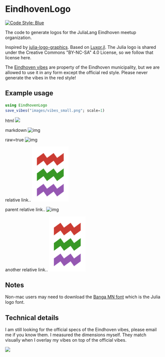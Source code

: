 # EindhovenLogo

[![Code Style: Blue](https://img.shields.io/badge/code%20style-blue-4495d1.svg)](https://github.com/invenia/BlueStyle)

The code to generate logos for the JuliaLang Eindhoven meetup organization.

Inspired by [julia-logo-graphics](https://github.com/JuliaLang/julia-logo-graphics). Based on [Luxor.jl](https://github.com/JuliaGraphics/Luxor.jl). The Julia logo is shared under the Creative Commons "BY-NC-SA" 4.0 License, so we follow that license here.

The [Eindhoven vibes](https://www.eindhoven.nl/bestuur-en-beleid/organisatie/logo-en-huisstijl-stad-eindhoven) are property of the Eindhoven municipality, but we are allowed to use it in any form except the official red style. Please never generate the vibes in the red style!

## Example usage

```julia
using EindhovenLogo
save_vibes("images/vibes_small.png"; scale=1)
```

html
<img src="https://raw.githubusercontent.com/matthijscox/EindhovenLogo.jl/main/images/vibes_small.jpg">

markdown
![img](https://raw.githubusercontent.com/matthijscox/EindhovenLogo.jl/main/images/vibes_small.jpg)

raw=true
![img](https://raw.githubusercontent.com/matthijscox/EindhovenLogo.jl/main/images/vibes_small.jpg?raw=true)

relative link..
![img](/images/vibes_small.jpg)

parent relative link..
![img](../images/vibes_small.jpg)

another relative link..
![img](./images/vibes_small.jpg)

## Notes

Non-mac users may need to download the [Banga MN font](https://fontmeme.com/fonts/bangla-mn-regular-font/) which is the Julia logo font.

## Technical details

I am still looking for the official specs of the Eindhoven vibes, please email me if you know them. I measured the dimensions myself. They match visually when I overlay my vibes on top of the official vibes.

<img src="https://raw.githubusercontent.com/matthijscox/EindhovenLogo.jl/main/images/vibe-specs.png">